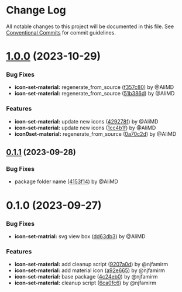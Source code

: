 # Change Log

All notable changes to this project will be documented in this file.
See [Conventional Commits](https://conventionalcommits.org) for commit guidelines.

# [1.0.0](https://github.com/AliMD/alwatr-icon/compare/@alwatr/icon-set-material@0.1.1...@alwatr/icon-set-material@1.0.0) (2023-10-29)

### Bug Fixes

- **icon-set-material:** regenerate_from_source ([f357c80](https://github.com/AliMD/alwatr-icon/commit/f357c80f4b915d688c579a79059063bb1c5924eb)) by @AliMD
- **icon-set-material:** regenerate_from_source ([51b386d](https://github.com/AliMD/alwatr-icon/commit/51b386d78e97b59f2087e4f96f5db5c2e53c1e7b)) by @AliMD

### Features

- **icon-set-material:** update new icons ([429278f](https://github.com/AliMD/alwatr-icon/commit/429278fb357b57f00831ab8b9b8e773e13650ce8)) by @AliMD
- **icon-set-material:** update new icons ([1cc4b1f](https://github.com/AliMD/alwatr-icon/commit/1cc4b1f1dfb21700cfec16f529ae67c817fc3e94)) by @AliMD
- **icon0set-material:** regenerate_from_source ([0a70c2d](https://github.com/AliMD/alwatr-icon/commit/0a70c2d037d0fcccafeb1eedd8e699fe42dbe278)) by @AliMD

## [0.1.1](https://github.com/AliMD/alwatr-icon/compare/@alwatr/icon-set-material@0.1.0...@alwatr/icon-set-material@0.1.1) (2023-09-28)

### Bug Fixes

- package folder name ([4153f14](https://github.com/AliMD/alwatr-icon/commit/4153f14a461a8349226d552677f1b4ba2d18ce05)) by @AliMD

# 0.1.0 (2023-09-27)

### Bug Fixes

- **icon-set-matrial:** svg view box ([dd63db3](https://github.com/AliMD/alwatr-icon/commit/dd63db360b8055afd604dcabe955405a6ca6ce1e)) by @AliMD

### Features

- **icon-set-material:** add cleanup script ([9207a0d](https://github.com/AliMD/alwatr-icon/commit/9207a0d572262eacf043f999293a775d1b8419b1)) by @njfamirm
- **icon-set-material:** add material icon ([a92e665](https://github.com/AliMD/alwatr-icon/commit/a92e66557263d7727f8a7e994df05acab6e757fd)) by @njfamirm
- **icon-set-material:** base package ([4c24eb0](https://github.com/AliMD/alwatr-icon/commit/4c24eb09d2eb1056747c5436d2da7180155b1f38)) by @njfamirm
- **icon-set-material:** cleanup script ([6ca0fc6](https://github.com/AliMD/alwatr-icon/commit/6ca0fc6bc103a6c47caad236243a3d9f2087c61b)) by @njfamirm

